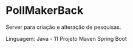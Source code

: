 # PollMakerBack

Server para criação e alteração de pesquisas.

Linguagem: Java - 11
Projeto Maven
Spring Boot
